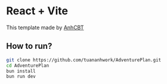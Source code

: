 # React + Vite

This template made by [AnhCBT](https://www.facebook.com/chu.anh.11/)

## How to run?

```bash
git clone https://github.com/tuananhwork/AdventurePlan.git
cd AdventurePlan
bun install
bun run dev
```
